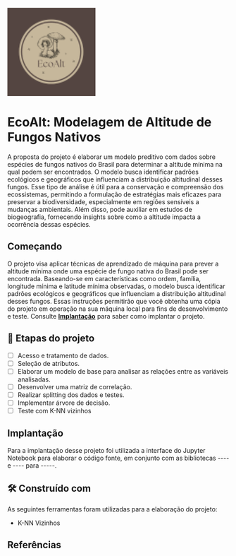 <p align="center">
  
![Logo](imagens/park.png)

</p>

# EcoAlt: Modelagem de Altitude de Fungos Nativos

A proposta do projeto é elaborar um modelo preditivo com dados sobre espécies de fungos nativos do Brasil para determinar a altitude mínima na qual podem ser encontrados. O modelo busca identificar padrões ecológicos e geográficos que influenciam a distribuição altitudinal desses fungos. Esse tipo de análise é útil para a conservação e compreensão dos ecossistemas, permitindo a formulação de estratégias mais eficazes para preservar a biodiversidade, especialmente em regiões sensíveis a mudanças ambientais. Além disso, pode auxiliar em estudos de biogeografia, fornecendo insights sobre como a altitude impacta a ocorrência dessas espécies.

## Começando

O projeto visa aplicar técnicas de aprendizado de máquina para prever a altitude mínima onde uma espécie de fungo nativa do Brasil pode ser encontrada. Baseando-se em características como ordem, família, longitude mínima e latitude mínima observadas, o modelo busca identificar padrões ecológicos e geográficos que influenciam a distribuição altitudinal desses fungos.
Essas instruções permitirão que você obtenha uma cópia do projeto em operação na sua máquina local para fins de desenvolvimento e teste.
Consulte **[Implantação](#-implanta%C3%A7%C3%A3o)** para saber como implantar o projeto. 

## 🔨 Etapas do projeto

- [ ] Acesso e tratamento de dados.
- [ ] Seleção de atributos.
- [ ] Elaborar um modelo de base para analisar as relações entre as variáveis analisadas.
- [ ] Desenvolver uma matriz de correlação.
- [ ] Realizar splitting dos dados e testes.
- [ ] Implementar árvore de decisão.
- [ ] Teste com K-NN vizinhos
      
##  Implantação

Para a implantação desse projeto foi utilizada a interface do Jupyter Notebook para elaborar o código fonte, em conjunto com as bibliotecas ---- e ---- para -----.

## 🛠️ Construído com

As seguintes ferramentas foram utilizadas para a elaboração do projeto:

* K-NN Vizinhos

## Referências
